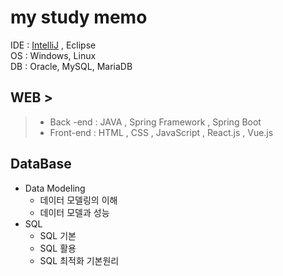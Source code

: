 # my study memo

IDE : <a href="https://github.com/ohj4312/Spring-Boot">IntelliJ</a> , Eclipse <br>
OS : Windows, Linux <br> 
DB : Oracle, MySQL, MariaDB <br>

## WEB > 
>- Back -end : JAVA , Spring Framework , Spring Boot
>- Front-end : HTML , CSS , JavaScript , React.js , Vue.js

## DataBase
- Data Modeling
  - 데이터  모델링의 이해
  - 데이터 모델과 성능
- SQL
  - SQL 기본
  - SQL 활용
  - SQL 최적화 기본원리 
